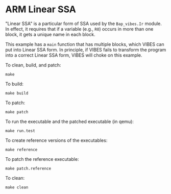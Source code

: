 # ARM Linear SSA

"Linear SSA" is a particular form of SSA used by the `Bap_vibes.Ir` module.
In effect, it requires that if a variable (e.g., `R0`) occurs in more
than one block, it gets a unique name in each block. 

This example has a `main` function that has multiple blocks, which VIBES
can put into Linear SSA form. In principle, if VIBES fails to transform
the program into a correct Linear SSA form, VIBES will choke on this example.

To clean, build, and patch:

    make

To build:

    make build

To patch:

    make patch

To run the executable and the patched executable (in qemu):

    make run.test

To create reference versions of the executables:

    make reference

To patch the reference executable:

    make patch.reference

To clean:

    make clean
